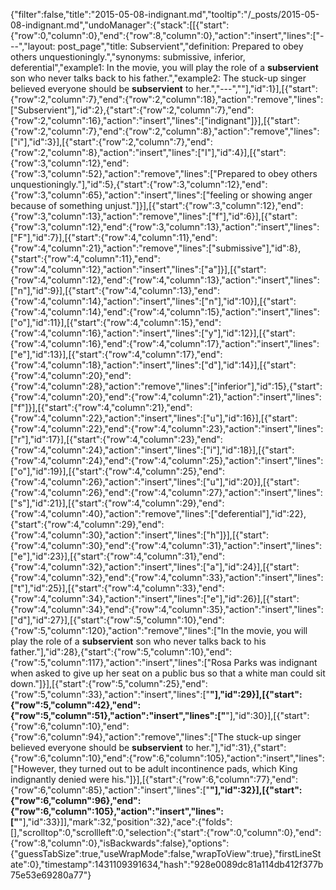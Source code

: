 {"filter":false,"title":"2015-05-08-indignant.md","tooltip":"/_posts/2015-05-08-indignant.md","undoManager":{"stack":[[{"start":{"row":0,"column":0},"end":{"row":8,"column":0},"action":"insert","lines":["---","layout: post_page","title: Subservient","definition: Prepared to obey others unquestioningly.","synonyms:  submissive, inferior, deferential","example1: In the movie, you will play the role of a <strong>subservient</strong> son who never talks back to his father.","example2: The stuck-up singer believed everyone should be <strong>subservient</strong> to her.","---",""],"id":1}],[{"start":{"row":2,"column":7},"end":{"row":2,"column":18},"action":"remove","lines":["Subservient"],"id":2},{"start":{"row":2,"column":7},"end":{"row":2,"column":16},"action":"insert","lines":["indignant"]}],[{"start":{"row":2,"column":7},"end":{"row":2,"column":8},"action":"remove","lines":["i"],"id":3}],[{"start":{"row":2,"column":7},"end":{"row":2,"column":8},"action":"insert","lines":["I"],"id":4}],[{"start":{"row":3,"column":12},"end":{"row":3,"column":52},"action":"remove","lines":["Prepared to obey others unquestioningly."],"id":5},{"start":{"row":3,"column":12},"end":{"row":3,"column":65},"action":"insert","lines":["feeling or showing anger because of something unjust."]}],[{"start":{"row":3,"column":12},"end":{"row":3,"column":13},"action":"remove","lines":["f"],"id":6}],[{"start":{"row":3,"column":12},"end":{"row":3,"column":13},"action":"insert","lines":["F"],"id":7}],[{"start":{"row":4,"column":11},"end":{"row":4,"column":21},"action":"remove","lines":["submissive"],"id":8},{"start":{"row":4,"column":11},"end":{"row":4,"column":12},"action":"insert","lines":["a"]}],[{"start":{"row":4,"column":12},"end":{"row":4,"column":13},"action":"insert","lines":["n"],"id":9}],[{"start":{"row":4,"column":13},"end":{"row":4,"column":14},"action":"insert","lines":["n"],"id":10}],[{"start":{"row":4,"column":14},"end":{"row":4,"column":15},"action":"insert","lines":["o"],"id":11}],[{"start":{"row":4,"column":15},"end":{"row":4,"column":16},"action":"insert","lines":["y"],"id":12}],[{"start":{"row":4,"column":16},"end":{"row":4,"column":17},"action":"insert","lines":["e"],"id":13}],[{"start":{"row":4,"column":17},"end":{"row":4,"column":18},"action":"insert","lines":["d"],"id":14}],[{"start":{"row":4,"column":20},"end":{"row":4,"column":28},"action":"remove","lines":["inferior"],"id":15},{"start":{"row":4,"column":20},"end":{"row":4,"column":21},"action":"insert","lines":["f"]}],[{"start":{"row":4,"column":21},"end":{"row":4,"column":22},"action":"insert","lines":["u"],"id":16}],[{"start":{"row":4,"column":22},"end":{"row":4,"column":23},"action":"insert","lines":["r"],"id":17}],[{"start":{"row":4,"column":23},"end":{"row":4,"column":24},"action":"insert","lines":["i"],"id":18}],[{"start":{"row":4,"column":24},"end":{"row":4,"column":25},"action":"insert","lines":["o"],"id":19}],[{"start":{"row":4,"column":25},"end":{"row":4,"column":26},"action":"insert","lines":["u"],"id":20}],[{"start":{"row":4,"column":26},"end":{"row":4,"column":27},"action":"insert","lines":["s"],"id":21}],[{"start":{"row":4,"column":29},"end":{"row":4,"column":40},"action":"remove","lines":["deferential"],"id":22},{"start":{"row":4,"column":29},"end":{"row":4,"column":30},"action":"insert","lines":["h"]}],[{"start":{"row":4,"column":30},"end":{"row":4,"column":31},"action":"insert","lines":["e"],"id":23}],[{"start":{"row":4,"column":31},"end":{"row":4,"column":32},"action":"insert","lines":["a"],"id":24}],[{"start":{"row":4,"column":32},"end":{"row":4,"column":33},"action":"insert","lines":["t"],"id":25}],[{"start":{"row":4,"column":33},"end":{"row":4,"column":34},"action":"insert","lines":["e"],"id":26}],[{"start":{"row":4,"column":34},"end":{"row":4,"column":35},"action":"insert","lines":["d"],"id":27}],[{"start":{"row":5,"column":10},"end":{"row":5,"column":120},"action":"remove","lines":["In the movie, you will play the role of a <strong>subservient</strong> son who never talks back to his father."],"id":28},{"start":{"row":5,"column":10},"end":{"row":5,"column":117},"action":"insert","lines":["Rosa Parks was indignant when asked to give up her seat on a public bus so that a white man could sit down."]}],[{"start":{"row":5,"column":25},"end":{"row":5,"column":33},"action":"insert","lines":["<strong>"],"id":29}],[{"start":{"row":5,"column":42},"end":{"row":5,"column":51},"action":"insert","lines":["</strong>"],"id":30}],[{"start":{"row":6,"column":10},"end":{"row":6,"column":94},"action":"remove","lines":["The stuck-up singer believed everyone should be <strong>subservient</strong> to her."],"id":31},{"start":{"row":6,"column":10},"end":{"row":6,"column":105},"action":"insert","lines":["However, they turned out to be adult incontinence pads, which King indignantly denied were his."]}],[{"start":{"row":6,"column":77},"end":{"row":6,"column":85},"action":"insert","lines":["<strong>"],"id":32}],[{"start":{"row":6,"column":96},"end":{"row":6,"column":105},"action":"insert","lines":["</strong>"],"id":33}]],"mark":32,"position":32},"ace":{"folds":[],"scrolltop":0,"scrollleft":0,"selection":{"start":{"row":0,"column":0},"end":{"row":8,"column":0},"isBackwards":false},"options":{"guessTabSize":true,"useWrapMode":false,"wrapToView":true},"firstLineState":0},"timestamp":1431109391634,"hash":"928e0089dc81a114db412f377b75e53e69280a77"}